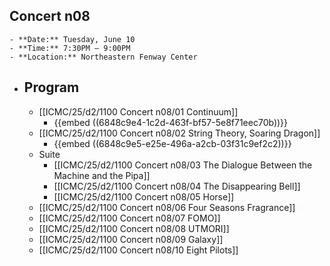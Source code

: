 ## Concert n08
	- **Date:** Tuesday, June 10
	- **Time:** 7:30PM – 9:00PM
	- **Location:** Northeastern Fenway Center
- ## Program
	- [[ICMC/25/d2/1100 Concert n08/01 Continuum]]
		- {{embed ((6848c9e4-1c2d-463f-bf57-5e8f71eec70b))}}
	- [[ICMC/25/d2/1100 Concert n08/02 String Theory, Soaring Dragon]]
		- {{embed ((6848c9e5-e25e-496a-a2cb-03f31c9ef2c2))}}
	- Suite
		- [[ICMC/25/d2/1100 Concert n08/03 The Dialogue Between the Machine and the Pipa]]
		- [[ICMC/25/d2/1100 Concert n08/04 The Disappearing Bell]]
		- [[ICMC/25/d2/1100 Concert n08/05 Horse]]
	- [[ICMC/25/d2/1100 Concert n08/06 Four Seasons Fragrance]]
	- [[ICMC/25/d2/1100 Concert n08/07 FOMO]]
	- [[ICMC/25/d2/1100 Concert n08/08 UTMORI]]
	- [[ICMC/25/d2/1100 Concert n08/09 Galaxy]]
	- [[ICMC/25/d2/1100 Concert n08/10 Eight Pilots]]